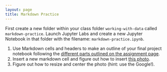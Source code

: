 ```yaml
---
layout: page
title: Markdown Practice
---
```


First create a new folder within your class folder `working-with-data` called `markdown-practice`. Launch Jupyter Labs and create a new Jupyter Notebook in that folder with the filename: `markdown-practice.ipynb`.

1. Use Markdown cells and headers to make an outline of your final project notebook following the [different parts outlined on the assignment page](https://cblevins.github.io/f21-data/assignments/research-project/#:~:text=by%2011%3A59PM-,research%20project%3A%20draft,-Your%20full%20research).
2. Insert a new markdown cell and figure out how to insert [this photo]({{site.baseurl}}/in-class/racoon.jpeg).
3. Figure out how to resize and center the photo (hint: use the Google!).
